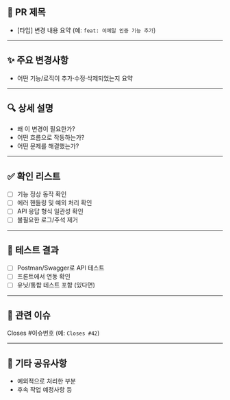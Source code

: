 ## 📌 PR 제목
- [타입] 변경 내용 요약 (예: `feat: 이메일 인증 기능 추가`)

---

## ✨ 주요 변경사항
- 어떤 기능/로직이 추가·수정·삭제되었는지 요약

---

## 🔍 상세 설명
- 왜 이 변경이 필요한가?
- 어떤 흐름으로 작동하는가?
- 어떤 문제를 해결했는가?

---

## ✅ 확인 리스트
- [ ] 기능 정상 동작 확인
- [ ] 에러 핸들링 및 예외 처리 확인
- [ ] API 응답 형식 일관성 확인
- [ ] 불필요한 로그/주석 제거

---

## 🧪 테스트 결과
- [ ] Postman/Swagger로 API 테스트
- [ ] 프론트에서 연동 확인
- [ ] 유닛/통합 테스트 포함 (있다면)

---

## 📎 관련 이슈
Closes #이슈번호 (예: `Closes #42`)

---

## 💬 기타 공유사항
- 예외적으로 처리한 부분
- 후속 작업 예정사항 등

